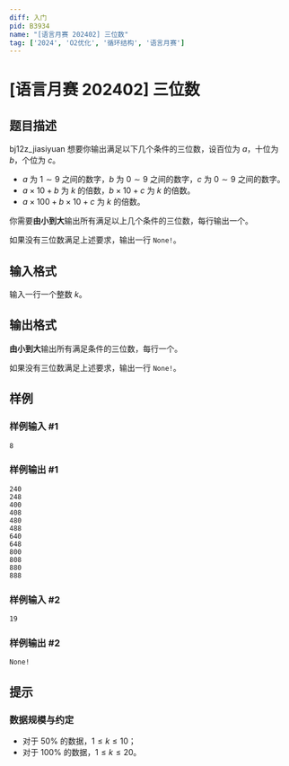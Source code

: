 ```yaml
---
diff: 入门
pid: B3934
name: "[语言月赛 202402] 三位数"
tag: ['2024', 'O2优化', '循环结构', '语言月赛']
---
```

# [语言月赛 202402] 三位数
## 题目描述

bj12z_jiasiyuan  想要你输出满足以下几个条件的三位数，设百位为 $a$，十位为 $b$，个位为 $c$。

- $a$ 为 $1 \sim 9$ 之间的数字，$b$ 为 $0 \sim 9$ 之间的数字，$c$ 为 $0 \sim 9$ 之间的数字。
- $a \times 10 + b$ 为 $k$ 的倍数，$b \times 10 + c$ 为 $k$ 的倍数。
- $a \times 100 + b \times 10 + c$ 为 $k$ 的倍数。

你需要**由小到大**输出所有满足以上几个条件的三位数，每行输出一个。

如果没有三位数满足上述要求，输出一行 ```None!```。
## 输入格式

输入一行一个整数 $k$。
## 输出格式

**由小到大**输出所有满足条件的三位数，每行一个。

如果没有三位数满足上述要求，输出一行 ```None!```。
## 样例

### 样例输入 #1
```
8

```
### 样例输出 #1
```
240
248
400
408
480
488
640
648
800
808
880
888

```
### 样例输入 #2
```
19

```
### 样例输出 #2
```
None!

```
## 提示

### 数据规模与约定

- 对于 $50\%$ 的数据，$1 \leq k \leq 10$；
- 对于 $100\%$ 的数据，$1 \leq k \leq 20$。

